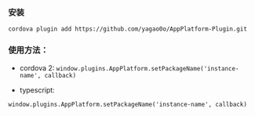 ### 安装
``cordova plugin add https://github.com/yagao0o/AppPlatform-Plugin.git``
### 使用方法：
- cordova 2:
``
window.plugins.AppPlatform.setPackageName('instance-name', callback)
``

- typescript:

``
window.plugins.AppPlatform.setPackageName('instance-name', callback)
``
